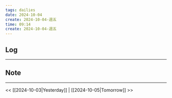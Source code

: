 ```yaml
---
tags: dailies  
date: 2024-10-04
create: 2024-10-04-週五
time: 09:14
create: 2024-10-04-週五
---
```

## Log
---


## Note
---


<< [[2024-10-03|Yesterday]] | [[2024-10-05|Tomorrow]] >>